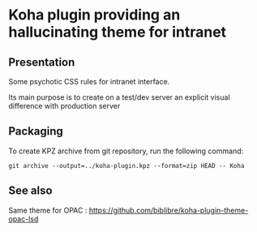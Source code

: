 # Koha plugin providing an hallucinating theme for intranet

## Presentation

Some psychotic CSS rules for intranet interface.

Its main purpose is to create on a test/dev server an explicit visual difference with production server

## Packaging

To create KPZ archive from git repository, run the following command:

``git archive --output=../koha-plugin.kpz --format=zip HEAD -- Koha``

## See also
Same theme for OPAC : https://github.com/biblibre/koha-plugin-theme-opac-lsd

